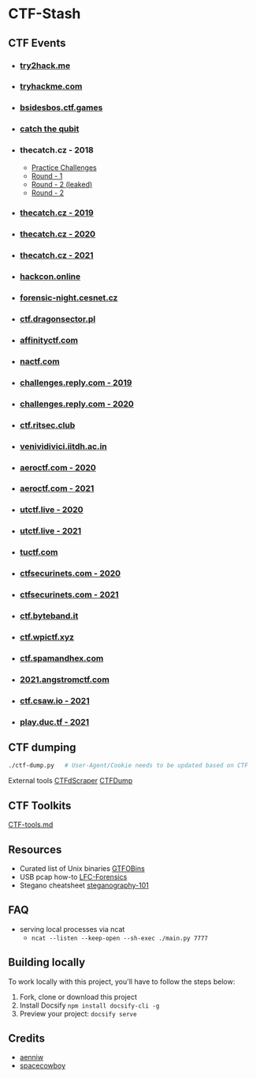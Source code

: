 # CTF-Stash

## CTF Events

- ### [try2hack.me](./try2hack.me/README.md)
- ### [tryhackme.com](./tryhackme.com/README.md)
- ### [bsidesbos.ctf.games](./bsidesbos-2020/README.md)
- ### [catch the qubit](./catch-the-qubit/README.md)
- ### thecatch.cz - 2018
  - [Practice Challenges](./www.thecatch.cz-18/round-0/README.md)
  - [Round - 1](./www.thecatch.cz-18/round-1/README.md)
  - [Round - 2 (leaked)](./www.thecatch.cz-18/round-2-leaked/README.md)
  - [Round - 2](./www.thecatch.cz-18/round-2/README.md)
- ### [thecatch.cz - 2019](./www.thecatch.cz-19/README.md)
- ### [thecatch.cz - 2020](./www.thecatch.cz-20/README.md)
- ### [thecatch.cz - 2021](./www.thecatch.cz-21/README.md)
- ### [hackcon.online](./hackcon.online/README.md)
- ### [forensic-night.cesnet.cz](./forensic-night.cesnet.cz/README.md)
- ### [ctf.dragonsector.pl](./ctf.dragonsector.pl/README.md)
- ### [affinityctf.com](./affinityctf.com/README.md)
- ### [nactf.com](./nactf.com/README.md)
- ### [challenges.reply.com - 2019](./challenges.reply.com-19/README.md)
- ### [challenges.reply.com - 2020](./challenges.reply.com-20/README.md)
- ### [ctf.ritsec.club](./ritsec_ctf_2019/README.md)
- ### [venividivici.iitdh.ac.in](./venividivici.iitdh.ac.in/README.md)
- ### [aeroctf.com - 2020](./aero-ctf-2020/README.md)
- ### [aeroctf.com - 2021](./aero-ctf-2021/README.md)
- ### [utctf.live - 2020](./utctf-2020/README.md)
- ### [utctf.live - 2021](./utctf-2021/README.md)
- ### [tuctf.com](./tuctf.com/README.md)
- ### [ctfsecurinets.com - 2020](./ctfsecurinets-com-2020/README.md)
- ### [ctfsecurinets.com - 2021](./ctfsecurinets-com-2021/README.md)
- ### [ctf.byteband.it](./ctf.byteband.it-2020/README.md)
- ### [ctf.wpictf.xyz](./ctf.wpictf.xyz-2020/README.md)
- ### [ctf.spamandhex.com](./ctf.spamandhex.com-2020/README.md)
- ### [2021.angstromctf.com](./2021.angstromctf.com/README.md)
- ### [ctf.csaw.io - 2021](./ctf.csaw.io-2021/README.md)
- ### [play.duc.tf - 2021](./play.duc.tf-21/README.md)

## CTF dumping

```bash
./ctf-dump.py   # User-Agent/Cookie needs to be updated based on CTF
```

External tools [CTFdScraper](https://github.com/ichinano/CTFdScraper) [CTFDump](https://github.com/realgam3/CTFDump)

## CTF Toolkits

[CTF-tools.md](./CTF-tools.md ":include")

## Resources

- Curated list of Unix binaries [GTFOBins](https://gtfobins.github.io/)
- USB pcap how-to [LFC-Forensics](https://bitvijays.github.io/LFC-Forensics.html)
- Stegano cheatsheet [steganography-101](https://pequalsnp-team.github.io/cheatsheet/steganography-101)

## FAQ

- serving local processes via ncat
  - `ncat --listen --keep-open --sh-exec ./main.py 7777`

## Building locally

To work locally with this project, you'll have to follow the steps below:

1. Fork, clone or download this project
1. Install Docsify `npm install docsify-cli -g`
1. Preview your project: `docsify serve`

## Credits

- [aenniw](https://ctftime.org/user/65413)
- [spacecowboy](https://ctftime.org/user/65412)